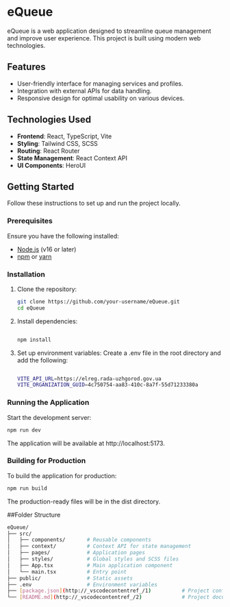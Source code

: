 # eQueue

eQueue is a web application designed to streamline queue management and improve user experience. This project is built using modern web technologies.

## Features

- User-friendly interface for managing services and profiles.
- Integration with external APIs for data handling.
- Responsive design for optimal usability on various devices.

## Technologies Used

- **Frontend**: React, TypeScript, Vite
- **Styling**: Tailwind CSS, SCSS
- **Routing**: React Router
- **State Management**: React Context API
- **UI Components**: HeroUI

## Getting Started

Follow these instructions to set up and run the project locally.

### Prerequisites

Ensure you have the following installed:

- [Node.js](https://nodejs.org/) (v16 or later)
- [npm](https://www.npmjs.com/) or [yarn](https://yarnpkg.com/)

### Installation

1. Clone the repository:

   ```bash
   git clone https://github.com/your-username/eQueue.git
   cd eQueue

2. Install dependencies:

   ```bash

   npm install

3. Set up environment variables:
    Create a .env file in the root directory and add the following:

   ```bash

   VITE_API_URL=https://elreg.rada-uzhgorod.gov.ua
   VITE_ORGANIZATION_GUID=4c750754-aa83-410c-8a7f-55d71233380a

### Running the Application

Start the development server:

   ```bash
   npm run dev
   ```
The application will be available at http://localhost:5173.

### Building for Production

To build the application for production:

   ```bash
   npm run build
   ```
The production-ready files will be in the dist directory.

##Folder Structure

  ```bash
  eQueue/
├── src/
│   ├── components/       # Reusable components
│   ├── context/          # Context API for state management
│   ├── pages/            # Application pages
│   ├── styles/           # Global styles and SCSS files
│   ├── App.tsx           # Main application component
│   └── main.tsx          # Entry point
├── public/               # Static assets
├── .env                  # Environment variables
├── [package.json](http://_vscodecontentref_/1)          # Project configuration
└── [README.md](http://_vscodecontentref_/2)             # Project documentation
```
